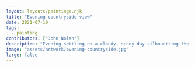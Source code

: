 ```yaml
---
layout: layouts/paintings.njk
title: "Evening countryside view"
date: 2021-07-19
tags: 
  - painting
contributors: ["John Nolan"]
description: "Evening settling on a cloudy, sunny day silhouetting the hilly countryside."
image: "assets/artwork/evening-countryside.jpg"
large: false
---
```


